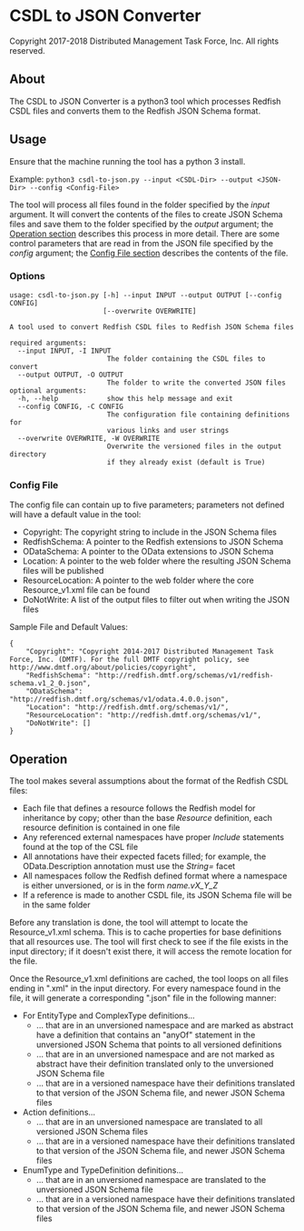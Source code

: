 # CSDL to JSON Converter

Copyright 2017-2018 Distributed Management Task Force, Inc. All rights reserved.

## About

The CSDL to JSON Converter is a python3 tool which processes Redfish CSDL files and converts them to the Redfish JSON Schema format.

## Usage

Ensure that the machine running the tool has a python 3 install.

Example: `python3 csdl-to-json.py --input <CSDL-Dir> --output <JSON-Dir> --config <Config-File>`

The tool will process all files found in the folder specified by the *input* argument.  It will convert the contents of the files to create JSON Schema files and save them to the folder specified by the *output* argument; the [Operation section](#operation) describes this process in more detail.  There are some control parameters that are read in from the JSON file specified by the *config* argument; the [Config File section](#config-file) describes the contents of the file.

### Options

```
usage: csdl-to-json.py [-h] --input INPUT --output OUTPUT [--config CONFIG]
                       [--overwrite OVERWRITE]

A tool used to convert Redfish CSDL files to Redfish JSON Schema files

required arguments:
  --input INPUT, -I INPUT
                        The folder containing the CSDL files to convert
  --output OUTPUT, -O OUTPUT
                        The folder to write the converted JSON files
optional arguments:
  -h, --help            show this help message and exit
  --config CONFIG, -C CONFIG
                        The configuration file containing definitions for
                        various links and user strings
  --overwrite OVERWRITE, -W OVERWRITE
                        Overwrite the versioned files in the output directory
                        if they already exist (default is True)
```

### Config File

The config file can contain up to five parameters; parameters not defined will have a default value in the tool:
* Copyright: The copyright string to include in the JSON Schema files
* RedfishSchema: A pointer to the Redfish extensions to JSON Schema
* ODataSchema: A pointer to the OData extensions to JSON Schema
* Location: A pointer to the web folder where the resulting JSON Schema files will be published
* ResourceLocation: A pointer to the web folder where the core Resource_v1.xml file can be found
* DoNotWrite: A list of the output files to filter out when writing the JSON files

Sample File and Default Values:
```
{
    "Copyright": "Copyright 2014-2017 Distributed Management Task Force, Inc. (DMTF). For the full DMTF copyright policy, see http://www.dmtf.org/about/policies/copyright",
    "RedfishSchema": "http://redfish.dmtf.org/schemas/v1/redfish-schema.v1_2_0.json",
    "ODataSchema": "http://redfish.dmtf.org/schemas/v1/odata.4.0.0.json",
    "Location": "http://redfish.dmtf.org/schemas/v1/",
    "ResourceLocation": "http://redfish.dmtf.org/schemas/v1/",
    "DoNotWrite": []
}
```

## Operation

The tool makes several assumptions about the format of the Redfish CSDL files:
* Each file that defines a resource follows the Redfish model for inheritance by copy; other than the base *Resource* definition, each resource definition is contained in one file
* Any referenced external namespaces have proper *Include* statements found at the top of the CSL file
* All annotations have their expected facets filled; for example, the OData.Description annotation must use the *String=* facet
* All namespaces follow the Redfish defined format where a namespace is either unversioned, or is in the form *name.vX_Y_Z*
* If a reference is made to another CSDL file, its JSON Schema file will be in the same folder

Before any translation is done, the tool will attempt to locate the Resource_v1.xml schema.  This is to cache properties for base definitions that all resources use.  The tool will first check to see if the file exists in the input directory; if it doesn't exist there, it will access the remote location for the file.

Once the Resource_v1.xml definitions are cached, the tool loops on all files ending in ".xml" in the input directory.  For every namespace found in the file, it will generate a corresponding ".json" file in the following manner:
* For EntityType and ComplexType definitions...
    * ... that are in an unversioned namespace and are marked as abstract have a definition that contains an "anyOf" statement in the unversioned JSON Schema that points to all versioned definitions
    * ... that are in an unversioned namespace and are not marked as abstract have their definition translated only to the unversioned JSON Schema file
    * ... that are in a versioned namespace have their definitions translated to that version of the JSON Schema file, and newer JSON Schema files
* Action definitions...
    * ... that are in an unversioned namespace are translated to all versioned JSON Schema files
    * ... that are in a versioned namespace have their definitions translated to that version of the JSON Schema file, and newer JSON Schema files
* EnumType and TypeDefinition definitions...
    * ... that are in an unversioned namespace are translated to the unversioned JSON Schema file
    * ... that are in a versioned namespace have their definitions translated to that version of the JSON Schema file, and newer JSON Schema files

